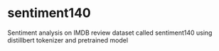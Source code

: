 # sentiment140

Sentiment analysis on IMDB review dataset called sentiment140 using distillbert tokenizer and pretrained model
